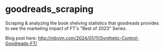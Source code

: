 # goodreads_scraping
Scraping & analyzing the book shelving statistics that goodreads provides to see the marketing impact of FT's "Best of 2023" Series.

Blog post here: http://mbyim.com/2024/01/11/Synthetic-Control-Goodreads-FT/
